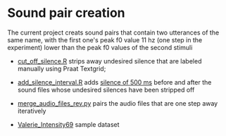 # Sound pair creation

The current project creats sound pairs that contain two utterances of the same name, with the first one's peak f0 value 11 hz (one step in the experiment) lower than the peak f0 values of the second stimuli

- [cut_off_silence.R](https://github.com/Chenlittlecrab/Stimuli-creation-for-discrimination-task/blob/main/cut_off_slices.py) strips away undesired silence that are labeled manually using Praat Textgrid;
  
- [add_silence_interval.R](https://github.com/Chenlittlecrab/Stimuli-creation-for-discrimination-task/blob/main/add_silence_interval.py) adds [silence of 500 ms](https://github.com/Chenlittlecrab/Stimuli-creation-for-discrimination-task/blob/main/sil_500.wav) before and after the sound files whose undesired silences have been stripped off
  
- [merge_audio_files_rev.py](https://github.com/Chenlittlecrab/Stimuli-creation-for-discrimination-task/blob/main/merge_audio_files_rev.py) pairs the audio files that are one step away iteratively
  
- [Valerie_Intensity69](https://github.com/Chenlittlecrab/Stimuli-creation-for-discrimination-task/tree/main/Valerie_Intensity69) sample dataset
